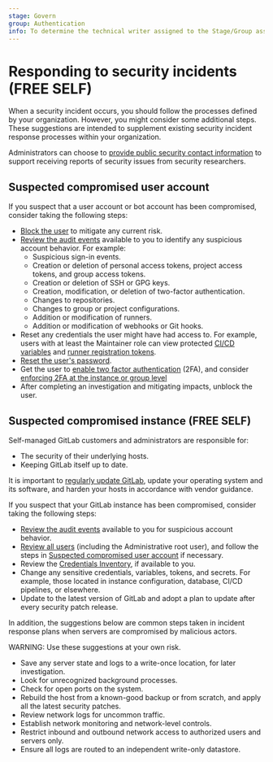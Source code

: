 ```yaml
---
stage: Govern
group: Authentication
info: To determine the technical writer assigned to the Stage/Group associated with this page, see https://about.gitlab.com/handbook/product/ux/technical-writing/#assignments
---
```


# Responding to security incidents **(FREE SELF)**

When a security incident occurs, you should follow the processes defined by your organization. However, you might consider some
additional steps. These suggestions are intended to supplement existing security incident response processes within your organization.

Administrators can choose to
[provide public security contact information](../administration/settings/security_contact_information.md)
to support receiving reports of security issues from security researchers.

## Suspected compromised user account

If you suspect that a user account or bot account has been compromised, consider taking the following steps:

- [Block the user](../administration/moderate_users.md#block-a-user) to mitigate any current risk.
- [Review the audit events](../administration/audit_events.md) available to you to identify any suspicious account behavior. For
  example:
  - Suspicious sign-in events.
  - Creation or deletion of personal access tokens, project access tokens, and group access tokens.
  - Creation or deletion of SSH or GPG keys.
  - Creation, modification, or deletion of two-factor authentication.
  - Changes to repositories.
  - Changes to group or project configurations.
  - Addition or modification of runners.
  - Addition or modification of webhooks or Git hooks.
- Reset any credentials the user might have had access to. For example, users with at least the Maintainer role can view protected
  [CI/CD variables](../ci/variables/index.md) and [runner registration tokens](token_overview.md#runner-registration-tokens-deprecated).
- [Reset the user's password](reset_user_password.md).
- Get the user to [enable two factor authentication](../user/profile/account/two_factor_authentication.md) (2FA), and consider [enforcing 2FA at the instance or group level](two_factor_authentication.md)
- After completing an investigation and mitigating impacts, unblock the user.

## Suspected compromised instance **(FREE SELF)**

Self-managed GitLab customers and administrators are responsible for:

- The security of their underlying hosts.
- Keeping GitLab itself up to date.

It is important to [regularly update GitLab](../policy/maintenance.md), update your operating system and its software, and harden your
hosts in accordance with vendor guidance.

If you suspect that your GitLab instance has been compromised, consider taking the following steps:

- [Review the audit events](../administration/audit_events.md) available to you for suspicious account behavior.
- [Review all users](../administration/moderate_users.md) (including the Administrative root user), and follow the steps in [Suspected compromised user account](#suspected-compromised-user-account) if necessary.
- Review the [Credentials Inventory](../administration/credentials_inventory.md), if available to you.
- Change any sensitive credentials, variables, tokens, and secrets. For example, those located in instance configuration, database,
  CI/CD pipelines, or elsewhere.
- Update to the latest version of GitLab and adopt a plan to update after every security patch release.

In addition, the suggestions below are common steps taken in incident response plans when servers are compromised by malicious actors.

WARNING:
Use these suggestions at your own risk.

- Save any server state and logs to a write-once location, for later investigation.
- Look for unrecognized background processes.
- Check for open ports on the system.
- Rebuild the host from a known-good backup or from scratch, and apply all the latest security patches.
- Review network logs for uncommon traffic.
- Establish network monitoring and network-level controls.
- Restrict inbound and outbound network access to authorized users and servers only.
- Ensure all logs are routed to an independent write-only datastore.
